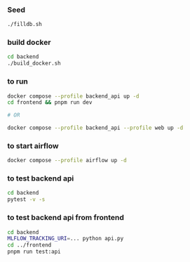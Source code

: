 ### Seed

```bash
./filldb.sh
```

### build docker

```bash
cd backend
./build_docker.sh
```
### to run

```bash
docker compose --profile backend_api up -d
cd frontend && pnpm run dev

# OR

docker compose --profile backend_api --profile web up -d
```
### to start airflow

```bash
docker compose --profile airflow up -d
```

### to test backend api

```bash
cd backend
pytest -v -s
```
### to test backend api from frontend

```bash
cd backend
MLFLOW_TRACKING_URI=... python api.py
cd ../frontend
pnpm run test:api
```

